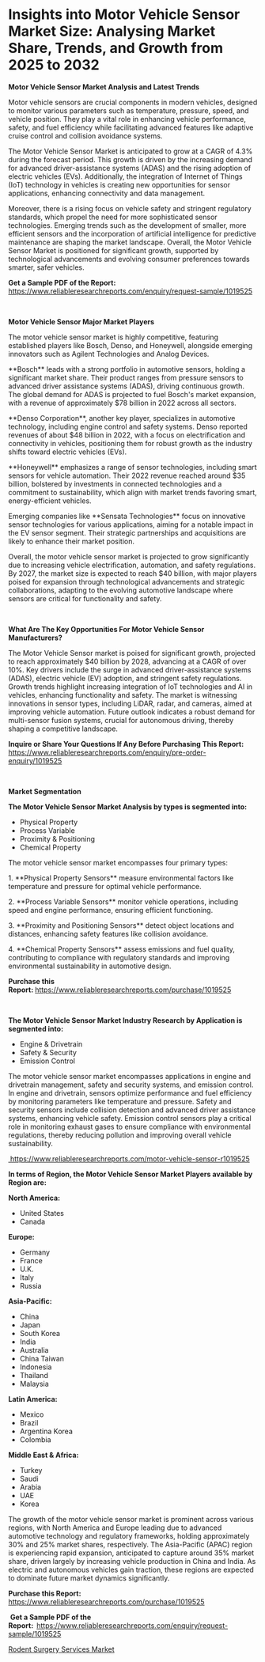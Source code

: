 <p><h1>Insights into Motor Vehicle Sensor Market Size: Analysing Market Share, Trends, and Growth from 2025 to 2032</h1></p><p><strong>Motor Vehicle Sensor Market Analysis and Latest Trends</strong></p>
<p><p>Motor vehicle sensors are crucial components in modern vehicles, designed to monitor various parameters such as temperature, pressure, speed, and vehicle position. They play a vital role in enhancing vehicle performance, safety, and fuel efficiency while facilitating advanced features like adaptive cruise control and collision avoidance systems. </p><p>The Motor Vehicle Sensor Market is anticipated to grow at a CAGR of 4.3% during the forecast period. This growth is driven by the increasing demand for advanced driver-assistance systems (ADAS) and the rising adoption of electric vehicles (EVs). Additionally, the integration of Internet of Things (IoT) technology in vehicles is creating new opportunities for sensor applications, enhancing connectivity and data management.</p><p>Moreover, there is a rising focus on vehicle safety and stringent regulatory standards, which propel the need for more sophisticated sensor technologies. Emerging trends such as the development of smaller, more efficient sensors and the incorporation of artificial intelligence for predictive maintenance are shaping the market landscape. Overall, the Motor Vehicle Sensor Market is positioned for significant growth, supported by technological advancements and evolving consumer preferences towards smarter, safer vehicles.</p></p>
<p><strong>Get a Sample PDF of the Report:&nbsp;</strong> <a href="https://www.reliableresearchreports.com/enquiry/request-sample/1019525?utm_campaign=3057&utm_medium=2&utm_source=Github&utm_content=ia&utm_term=23032025&utm_id=motor-vehicle-sensor">https://www.reliableresearchreports.com/enquiry/request-sample/1019525</a></p>
<p>&nbsp;</p>
<p><strong>Motor Vehicle Sensor Major Market Players</strong></p>
<p><p>The motor vehicle sensor market is highly competitive, featuring established players like Bosch, Denso, and Honeywell, alongside emerging innovators such as Agilent Technologies and Analog Devices. </p><p>**Bosch** leads with a strong portfolio in automotive sensors, holding a significant market share. Their product ranges from pressure sensors to advanced driver assistance systems (ADAS), driving continuous growth. The global demand for ADAS is projected to fuel Bosch's market expansion, with a revenue of approximately $78 billion in 2022 across all sectors.</p><p>**Denso Corporation**, another key player, specializes in automotive technology, including engine control and safety systems. Denso reported revenues of about $48 billion in 2022, with a focus on electrification and connectivity in vehicles, positioning them for robust growth as the industry shifts toward electric vehicles (EVs).</p><p>**Honeywell** emphasizes a range of sensor technologies, including smart sensors for vehicle automation. Their 2022 revenue reached around $35 billion, bolstered by investments in connected technologies and a commitment to sustainability, which align with market trends favoring smart, energy-efficient vehicles.</p><p>Emerging companies like **Sensata Technologies** focus on innovative sensor technologies for various applications, aiming for a notable impact in the EV sensor segment. Their strategic partnerships and acquisitions are likely to enhance their market position.</p><p>Overall, the motor vehicle sensor market is projected to grow significantly due to increasing vehicle electrification, automation, and safety regulations. By 2027, the market size is expected to reach $40 billion, with major players poised for expansion through technological advancements and strategic collaborations, adapting to the evolving automotive landscape where sensors are critical for functionality and safety.</p></p>
<p>&nbsp;</p>
<p><strong>What Are The Key Opportunities For Motor Vehicle Sensor Manufacturers?</strong></p>
<p><p>The Motor Vehicle Sensor market is poised for significant growth, projected to reach approximately $40 billion by 2028, advancing at a CAGR of over 10%. Key drivers include the surge in advanced driver-assistance systems (ADAS), electric vehicle (EV) adoption, and stringent safety regulations. Growth trends highlight increasing integration of IoT technologies and AI in vehicles, enhancing functionality and safety. The market is witnessing innovations in sensor types, including LiDAR, radar, and cameras, aimed at improving vehicle automation. Future outlook indicates a robust demand for multi-sensor fusion systems, crucial for autonomous driving, thereby shaping a competitive landscape.</p></p>
<p><strong>Inquire or Share Your Questions If Any Before Purchasing This Report:</strong> <a href="https://www.reliableresearchreports.com/enquiry/pre-order-enquiry/1019525?utm_campaign=3057&utm_medium=2&utm_source=Github&utm_content=ia&utm_term=23032025&utm_id=motor-vehicle-sensor">https://www.reliableresearchreports.com/enquiry/pre-order-enquiry/1019525</a></p>
<p>&nbsp;</p>
<p><strong>Market Segmentation</strong></p>
<p><strong>The Motor Vehicle Sensor Market Analysis by types is segmented into:</strong></p>
<p><ul><li>Physical Property</li><li>Process Variable</li><li>Proximity & Positioning</li><li>Chemical Property</li></ul></p>
<p><p>The motor vehicle sensor market encompasses four primary types: </p><p>1. **Physical Property Sensors** measure environmental factors like temperature and pressure for optimal vehicle performance. </p><p>2. **Process Variable Sensors** monitor vehicle operations, including speed and engine performance, ensuring efficient functioning. </p><p>3. **Proximity and Positioning Sensors** detect object locations and distances, enhancing safety features like collision avoidance. </p><p>4. **Chemical Property Sensors** assess emissions and fuel quality, contributing to compliance with regulatory standards and improving environmental sustainability in automotive design.</p></p>
<p><strong>Purchase this Report:&nbsp;</strong><a href="https://www.reliableresearchreports.com/purchase/1019525?utm_campaign=3057&utm_medium=2&utm_source=Github&utm_content=ia&utm_term=23032025&utm_id=motor-vehicle-sensor">https://www.reliableresearchreports.com/purchase/1019525</a></p>
<p>&nbsp;</p>
<p><strong>The Motor Vehicle Sensor Market Industry Research by Application is segmented into:</strong></p>
<p><ul><li>Engine & Drivetrain</li><li>Safety & Security</li><li>Emission Control</li></ul></p>
<p><p>The motor vehicle sensor market encompasses applications in engine and drivetrain management, safety and security systems, and emission control. In engine and drivetrain, sensors optimize performance and fuel efficiency by monitoring parameters like temperature and pressure. Safety and security sensors include collision detection and advanced driver assistance systems, enhancing vehicle safety. Emission control sensors play a critical role in monitoring exhaust gases to ensure compliance with environmental regulations, thereby reducing pollution and improving overall vehicle sustainability.</p></p>
<p><a href="https://www.reliableresearchreports.com/motor-vehicle-sensor-r1019525?utm_campaign=3057&utm_medium=2&utm_source=Github&utm_content=ia&utm_term=23032025&utm_id=motor-vehicle-sensor">&nbsp;https://www.reliableresearchreports.com/motor-vehicle-sensor-r1019525</a></p>
<p><strong>In terms of Region, the Motor Vehicle Sensor Market Players available by Region are:</strong></p>
<p>
    <p> <strong> North America: </strong>
        <ul>
            <li>United States</li>
            <li>Canada</li>
        </ul>
        </p> 
    <p> <strong> Europe: </strong>
        <ul>
            <li>Germany</li>
            <li>France</li>
            <li>U.K.</li>
            <li>Italy</li>
            <li>Russia</li>
        </ul>
        </p> 
    <p> <strong> Asia-Pacific: </strong>
        <ul>
            <li>China</li>
            <li>Japan</li>
            <li>South Korea</li>
            <li>India</li>
            <li>Australia</li>
            <li>China Taiwan</li>
            <li>Indonesia</li>
            <li>Thailand</li>
            <li>Malaysia</li>
        </ul>
        </p> 
    <p> <strong> Latin America: </strong>
        <ul>
            <li>Mexico</li>
            <li>Brazil</li>
            <li>Argentina Korea</li>
            <li>Colombia</li>
        </ul>
        </p> 
    <p> <strong> Middle East & Africa: </strong>
        <ul>
            <li>Turkey</li>
            <li>Saudi</li>
            <li>Arabia</li>
            <li>UAE</li>
            <li>Korea</li>
        </ul>
    </p>
    </p>
<p><p>The growth of the motor vehicle sensor market is prominent across various regions, with North America and Europe leading due to advanced automotive technology and regulatory frameworks, holding approximately 30% and 25% market shares, respectively. The Asia-Pacific (APAC) region is experiencing rapid expansion, anticipated to capture around 35% market share, driven largely by increasing vehicle production in China and India. As electric and autonomous vehicles gain traction, these regions are expected to dominate future market dynamics significantly.</p></p>
<p><strong>Purchase this Report: </strong><a href="https://www.reliableresearchreports.com/purchase/1019525?utm_campaign=3057&utm_medium=2&utm_source=Github&utm_content=ia&utm_term=23032025&utm_id=motor-vehicle-sensor">https://www.reliableresearchreports.com/purchase/1019525</a></p>
<p>&nbsp;<strong>Get a Sample PDF of the Report:&nbsp;&nbsp;</strong><a href="https://www.reliableresearchreports.com/enquiry/request-sample/1019525?utm_campaign=3057&utm_medium=2&utm_source=Github&utm_content=ia&utm_term=23032025&utm_id=motor-vehicle-sensor">https://www.reliableresearchreports.com/enquiry/request-sample/1019525</a></p>
<p><strong></strong></p>
<p><p><a href="https://github.com/wakerizaak8g/Market-Research-Report-List-1/blob/main/rodent-surgery-services-market.md?utm_campaign=3057&utm_medium=2&utm_source=Github&utm_content=ia&utm_term=23032025&utm_id=motor-vehicle-sensor">Rodent Surgery Services Market</a></p></p>